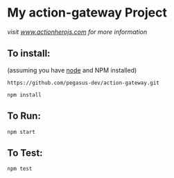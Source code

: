 # My action-gateway Project

*visit www.actionherojs.com for more information*

## To install:
(assuming you have [node](http://nodejs.org/) and NPM installed)

`https://github.com/pegasus-dev/action-gateway.git`

`npm install`

## To Run:
`npm start`

## To Test:
`npm test`

